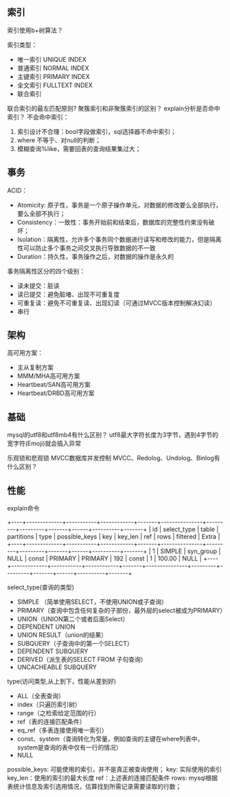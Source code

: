 
## 索引

索引使用b+树算法？

索引类型：
- 唯一索引 UNIQUE INDEX
- 普通索引 NORMAL INDEX
- 主键索引 PRIMARY INDEX
- 全文索引 FULLTEXT INDEX
- 联合索引

联合索引的最左匹配原则?
聚簇索引和非聚簇索引的区别？
explain分析是否命中索引？
不会命中索引：
1. 索引设计不合理：bool字段做索引，sql选择器不命中索引；
2. where 不等于、对null的判断；
3. 模糊查询%like，需要回表的查询结果集过大；

## 事务
ACID：
- Atomicity: 原子性，事务是一个原子操作单元，对数据的修改要么全部执行，要么全部不执行；
- Consistency：一致性：事务开始前和结束后，数据库的完整性约束没有破坏；
- Isolation：隔离性，允许多个事务同个数据进行读写和修改的能力，但是隔离性可以防止多个事务之间交叉执行导致数据的不一致
- Duration：持久性，事务操作之后，对数据的操作是永久的

事务隔离性区分的四个级别：
- 读未提交：脏读
- 读已提交：避免脏堵、出现不可重复度
- 可重复读：避免不可重复读、出现幻读（可通过MVCC版本控制解决幻读）
- 串行

## 架构

高可用方案：
- 主从复制方案
- MMM/MHA高可用方案
- Heartbeat/SAN高可用方案
- Heartbeat/DRBD高可用方案

## 基础

mysql的utf8和utf8mb4有什么区别？
utf8最大字符长度为3字节，遇到4字节的宽字符(Emoji)就会插入异常

乐观锁和悲观锁
MVCC数据库并发控制
MVCC、Redolog、Undolog、Binlog有什么区别？

## 性能

explain命令

+----+-------------+-----------+------------+-------+---------------+---------+---------+-------+------+----------+-------+
| id | select_type | table     | partitions | type  | possible_keys | key     | key_len | ref   | rows | filtered | Extra |
+----+-------------+-----------+------------+-------+---------------+---------+---------+-------+------+----------+-------+
|  1 | SIMPLE      | syn_group | NULL       | const | PRIMARY       | PRIMARY | 192     | const |    1 |   100.00 | NULL  |
+----+-------------+-----------+------------+-------+---------------+---------+---------+-------+------+----------+-------+

select_type(查询的类型)
- SIMPLE （简单使用SELECT，不使用UNION或子查询）
- PRIMARY（查询中包含任何复杂的子部份，最外层的select被成为PRIMARY）
- UNION（UNION第二个或者后面Select）
- DEPENDENT UNION
- UNION RESULT（union的结果）
- SUBQUERY（子查询中的第一个SELECT）
- DEPENDENT SUBQUERY
- DERIVED（派生表的SELECT FROM 子句查询）
- UNCACHEABLE SUBQUERY

type(访问类型,从上到下，性能从差到好)
- ALL（全表查询）
- index（只遍历索引树）
- range（之检索给定范围的行）
- ref（表的连接匹配条件）
- eq_ref（多表连接使用唯一索引）
- const、system（查询转化为常量，例如查询的主键在where列表中，system是查询的表中仅有一行的情况）
- NULL

possible_keys: 可能使用的索引，并不是真正被查询使用；
key: 实际使用的索引
key_len：使用的索引的最大长度
ref：上述表的连接匹配条件
rows: mysql根据表统计信息及索引选用情况，估算找到所需记录需要读取的行数；


